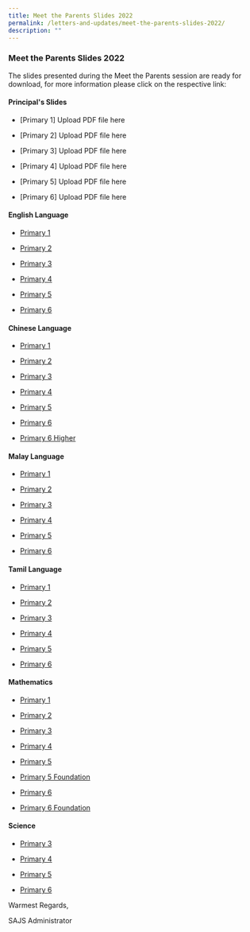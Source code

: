 ```yaml
---
title: Meet the Parents Slides 2022
permalink: /letters-and-updates/meet-the-parents-slides-2022/
description: ""
---
```

### Meet the Parents Slides 2022

The slides presented during the Meet the Parents session are ready for download, for more information please click on the respective link:

#### Principal's Slides  


*   [Primary 1] Upload PDF file here

*   [Primary 2] Upload PDF file here

*   [Primary 3] Upload PDF file here

*   [Primary 4] Upload PDF file here

*   [Primary 5] Upload PDF file here

*   [Primary 6] Upload PDF file here

#### English Language  

*   [Primary 1](/files/eld_p1.pdf)

*   [Primary 2](/files/eld_p2.pdf)

*   [Primary 3](/files/eld_p3.pdf)

*   [Primary 4](/files/eld_p4.pdf)

*   [Primary 5](/files/eld_p5.pdf)

*   [Primary 6](/files/eld_p6.pdf)

#### Chinese Language  

*   [Primary 1](/files/cld_p1.pdf)

*   [Primary 2](/files/cld_p2.pdf)

*   [Primary 3](/files/cld_p3.pdf)

*   [Primary 4](/files/cld_p4.pdf)

*   [Primary 5](/files/cld_p5.pdf)

*   [Primary 6](/files/cld_p6.pdf)

*   [Primary 6 Higher](/files/cld_p6h.pdf)

#### Malay Language

*   [Primary 1](/files/mld_p1.pdf)

*   [Primary 2](/files/mld_p2.pdf)

*   [Primary 3](/files/mld_p3.pdf)

*   [Primary 4](/files/mld_p4.pdf)

*   [Primary 5](/files/mld_p5.pdf)

*   [Primary 6](/files/mld_p6.pdf)

#### Tamil Language

*   [Primary 1](/files/tld_p1.pdf)

*   [Primary 2](/files/tld_p2.pdf)

*   [Primary 3](/files/tld_p3.pdf)

*   [Primary 4](/files/tld_p4.pdf)

*   [Primary 5](/files/tld_p5.pdf)

*   [Primary 6](/files/tld_p6.pdf)

#### Mathematics

*   [Primary 1](/files/math_p1.pdf)

*   [Primary 2](/files/math_p2.pdf)

*   [Primary 3](/files/math_p3.pdf)

*   [Primary 4](/files/math_p4.pdf)

*   [Primary 5](/files/math_p5.pdf)

*   [Primary 5 Foundation](/files/math_p5f.pdf)

*   [Primary 6](/files/math_p6.pdf)

*   [Primary 6 Foundation](/files/math_p6f.pdf)

#### Science

*   [Primary 3](https://www.saintandrewsjunior.moe.edu.sg/qql/slot/u180/LettersAndUpdates/MTP%202022/2022%20MTP%20P1%20ML.pdf)

*   [Primary 4](https://www.saintandrewsjunior.moe.edu.sg/qql/slot/u180/LettersAndUpdates/MTP%202022/2022%20MTP%20P2%20ML.pdf)

*   [Primary 5](https://www.saintandrewsjunior.moe.edu.sg/qql/slot/u180/LettersAndUpdates/MTP%202022/2022%20MTP%20P3%20ML.pdf)

*   [Primary 6](https://www.saintandrewsjunior.moe.edu.sg/qql/slot/u180/LettersAndUpdates/MTP%202022/2022%20MTP%20P4%20ML.pdf)


Warmest Regards,

SAJS Administrator